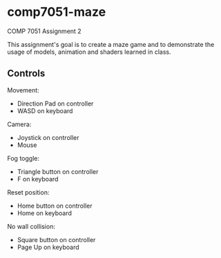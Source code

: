 # comp7051-maze
COMP 7051 Assignment 2

This assignment's goal is to create a maze game and to demonstrate the usage of models, animation and shaders learned in class.

## Controls

Movement:
- Direction Pad on controller
- WASD on keyboard

Camera:
- Joystick on controller
- Mouse

Fog toggle:
- Triangle button on controller
- F on keyboard

Reset position:
- Home button on controller
- Home on keyboard

No wall collision:
- Square button on controller
- Page Up on keyboard
